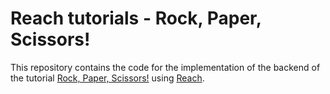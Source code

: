 # Reach tutorials - Rock, Paper, Scissors!

This repository contains the code for the implementation of the backend of the tutorial [Rock, Paper, Scissors!](https://docs.reach.sh/tut/rps/) using [Reach](https://docs.reach.sh/#reach-top).

